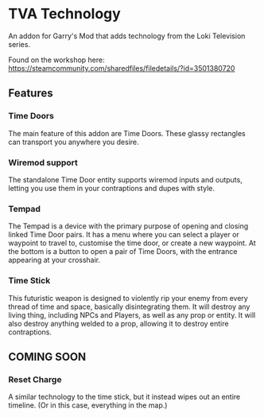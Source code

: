 # TVA Technology
An addon for Garry's Mod that adds technology from the Loki Television series.

Found on the workshop here: https://steamcommunity.com/sharedfiles/filedetails/?id=3501380720

## Features

### Time Doors
The main feature of this addon are Time Doors. These glassy rectangles can transport you anywhere you desire.

### Wiremod support
The standalone Time Door entity supports wiremod inputs and outputs, letting you use them in your contraptions and dupes with style.

### Tempad
The Tempad is a device with the primary purpose of opening and closing linked Time Door pairs.
It has a menu where you can select a player or waypoint to travel to, customise the time door, or create a new waypoint.
At the bottom is a button to open a pair of Time Doors, with the entrance appearing at your crosshair.

### Time Stick
This futuristic weapon is designed to violently rip your enemy from every thread of time and space, basically disintegrating them.
It will destroy any living thing, including NPCs and Players, as well as any prop or entity.
It will also destroy anything welded to a prop, allowing it to destroy entire contraptions.

## COMING SOON

### Reset Charge
A similar technology to the time stick, but it instead wipes out an entire timeline. (Or in this case, everything in the map.)


